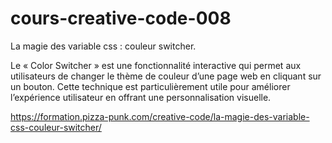 # cours-creative-code-008

La magie des variable css : couleur switcher.

Le « Color Switcher » est une fonctionnalité interactive qui permet aux utilisateurs de changer le thème de couleur d’une page web en cliquant sur un bouton. Cette technique est particulièrement utile pour améliorer l’expérience utilisateur en offrant une personnalisation visuelle.

https://formation.pizza-punk.com/creative-code/la-magie-des-variable-css-couleur-switcher/
